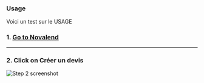 ### Usage

Voici un test sur le USAGE

### 1. [Go to Novalend](http://front2:8742/index.php)

-----

### 2. Click on  Créer un devis
![Step 2 screenshot](https://images.tango.us/public/screenshot_8315f0ad-cfb4-4274-b77e-d289fe09cad8.png?crop=focalpoint&fit=crop&fp-x=0.5664&fp-y=0.0327&fp-z=2.5610&w=1200&mark-w=0.2&mark-pad=0&mark64=aHR0cHM6Ly9pbWFnZXMudGFuZ28udXMvc3RhdGljL21hZGUtd2l0aC10YW5nby13YXRlcm1hcmsucG5n&ar=1846%3A980)